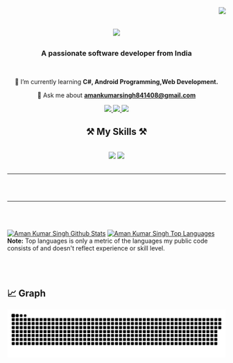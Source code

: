<img align="right" src="https://visitor-badge.laobi.icu/badge?page_id=Amankrsingh07.Amankrsingh07" />

<h1 align="center">
    <img src="https://readme-typing-svg.herokuapp.com/?font=Righteous&size=35&center=true&vCenter=true&width=500&height=70&duration=4000&lines=Hi+There!+👋;+I'm+Aman+Kumar+Singh!;" />
</h1>

<h3 align="center">A passionate software developer from India </h3>

<br/>

<div align="center">
 
 🌱 I’m currently learning **C#, Android Programming,Web Development.**

💬 Ask me about **amankumarsingh841408@gmail.com**

 </div>
 
<div align="center"> 
  <a href="mailto:amankumarsingh841408@gmail.com">
    <img src="https://img.shields.io/badge/Gmail-333333?style=for-the-badge&logo=gmail&logoColor=red" />
  </a>
  <a href="https://linkedin.com/in/amankrsingh05" target="_blank">
    <img src="https://img.shields.io/badge/LinkedIn-0077B5?style=for-the-badge&logo=linkedin&logoColor=white" target="_blank" />
  </a>
  <a href="https://github.com/Amankrsingh07" target="_blank">
     <img src="https://img.shields.io/badge/Portfolio-FF5722?style=for-the-badge&logo=todoist&logoColor=white" target="_blank" /> <!-- sqlite, safari, google-chrome are other good icon options -->
  </a>
</div>
<h2 align="center">⚒️ My Skills ⚒️</h2>
<br/>
<div align="center">
    <img src="https://skillicons.dev/icons?i=python,c,java,nextjs,mysql,flask" />
    <img src="https://skillicons.dev/icons?i=html,css,vscode,github,git" />
    <br>
</div>
<br/>
<hr/>
<br/><br/>
<hr/>
<br/>
</div>
<br/>
<br/>
<a href="https://github.com/Amankrsingh07/github-readme-stats"><img alt="Aman Kumar Singh Github Stats" src="https://github-readme-stats.vercel.app/api?username=Amankrsingh07&show_icons=true&count_private=true&theme=react&hide_border=true&bg_color=0D1117" /></a>
  <a href="https://github.com/Amankrsingh07/github-readme-stats"><img alt="Aman Kumar Singh Top Languages" src="https://github-readme-stats.vercel.app/api/top-langs/?username=Amankrsingh07&langs_count=8&count_private=true&layout=compact&theme=react&hide_border=true&bg_color=0D1117" /></a>
  <br/>
  <b>Note:</b> Top languages is only a metric of the languages my public code consists of and doesn't reflect experience or skill level.
<br/>
<br/>
<br/>
<br/>

## 📈 Graph
<p align="center">
   <img src="https://github.com/killshotxd/svgIcons/blob/main/github-contribution-grid-snake.svg" alt="snake">
</p>
</p>
